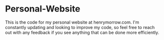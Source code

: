 # Personal-Website

This is the code for my personal website at henrymorrow.com. I'm constantly updating and looking to improve my code, so feel free to reach out with any feedback if you see anything that can be done more efficiently. 
